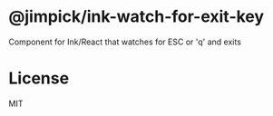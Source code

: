 @jimpick/ink-watch-for-exit-key
===============================

Component for Ink/React that watches for ESC or 'q' and exits

# License

MIT
